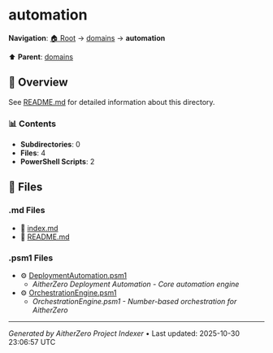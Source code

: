 # automation

**Navigation**: [🏠 Root](../../index.md) → [domains](../index.md) → **automation**

⬆️ **Parent**: [domains](../index.md)

## 📖 Overview

See [README.md](./README.md) for detailed information about this directory.

### 📊 Contents

- **Subdirectories**: 0
- **Files**: 4
- **PowerShell Scripts**: 2

## 📄 Files

### .md Files

- 📝 [index.md](./index.md)
- 📝 [README.md](./README.md)

### .psm1 Files

- ⚙️ [DeploymentAutomation.psm1](./DeploymentAutomation.psm1)
  - *AitherZero Deployment Automation - Core automation engine*
- ⚙️ [OrchestrationEngine.psm1](./OrchestrationEngine.psm1)
  - *OrchestrationEngine.psm1 - Number-based orchestration for AitherZero*

---

*Generated by AitherZero Project Indexer* • Last updated: 2025-10-30 23:06:57 UTC

